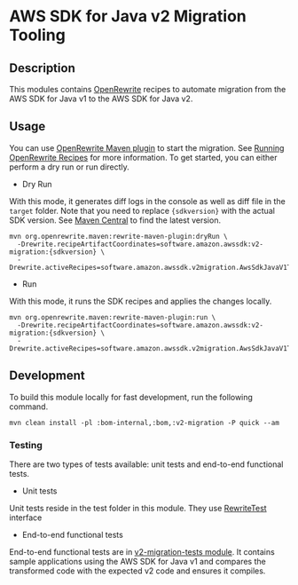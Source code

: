 # AWS SDK for Java v2 Migration Tooling

## Description
This modules contains [OpenRewrite][open-rewrite] recipes to automate migration from the AWS SDK for Java v1 to the AWS SDK for Java v2.

## Usage

You can use [OpenRewrite Maven plugin][open-rewrite-plugin] to start the migration. See [Running OpenRewrite Recipes][open-rewrite-usage] for more information.
To get started, you can either perform a dry run or run directly.

- Dry Run 

With this mode, it generates diff logs in the console as well as diff file in the `target` folder.
Note that you need to replace `{sdkversion}` with the actual SDK version. See [Maven Central][maven-central] to 
find the latest version.

```
mvn org.openrewrite.maven:rewrite-maven-plugin:dryRun \
  -Drewrite.recipeArtifactCoordinates=software.amazon.awssdk:v2-migration:{sdkversion} \
  -Drewrite.activeRecipes=software.amazon.awssdk.v2migration.AwsSdkJavaV1ToV2
```

- Run

With this mode, it runs the SDK recipes and applies the changes locally.

```
mvn org.openrewrite.maven:rewrite-maven-plugin:run \
  -Drewrite.recipeArtifactCoordinates=software.amazon.awssdk:v2-migration:{sdkversion} \
  -Drewrite.activeRecipes=software.amazon.awssdk.v2migration.AwsSdkJavaV1ToV2
```


## Development

To build this module locally for fast development, run the following command.

```
mvn clean install -pl :bom-internal,:bom,:v2-migration -P quick --am
```

### Testing

There are two types of tests available: unit tests and end-to-end functional tests.
- Unit tests

Unit tests reside in the test folder in this module. They use [RewriteTest][rewrite-test] interface

- End-to-end functional tests

End-to-end functional tests are in [v2-migration-tests module][v2-migration-tests]. It contains
sample applications using the AWS SDK for Java v1 and compares the transformed code with the expected v2 
code and ensures it compiles.

[open-rewrite]: https://docs.openrewrite.org/
[open-rewrite-usage]: https://docs.openrewrite.org/running-recipes
[open-rewrite-plugin]: https://docs.openrewrite.org/reference/rewrite-maven-plugin
[maven-central]: https://central.sonatype.com/artifact/software.amazon.awssdk/v2-migration
[rewrite-test]:https://docs.openrewrite.org/authoring-recipes/recipe-testing#rewritetest-interface
[v2-migration-tests]:../test/v2-migration-tests